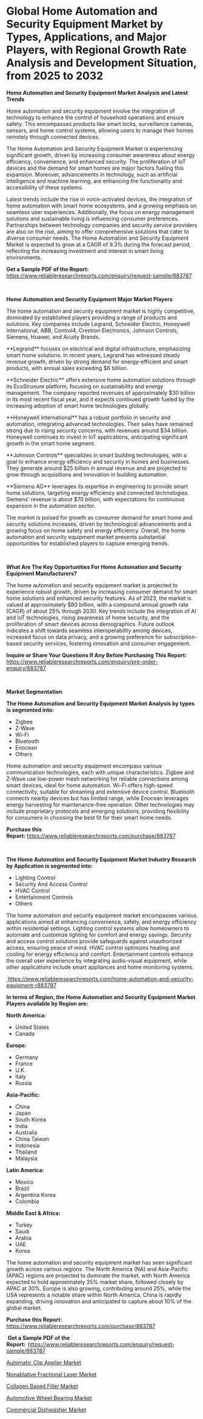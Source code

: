 <p><h1>Global Home Automation and Security Equipment Market by Types, Applications, and Major Players, with Regional Growth Rate Analysis and Development Situation, from 2025 to 2032</h1></p><p><strong>Home Automation and Security Equipment Market Analysis and Latest Trends</strong></p>
<p><p>Home automation and security equipment involve the integration of technology to enhance the control of household operations and ensure safety. This encompasses products like smart locks, surveillance cameras, sensors, and home control systems, allowing users to manage their homes remotely through connected devices. </p><p>The Home Automation and Security Equipment Market is experiencing significant growth, driven by increasing consumer awareness about energy efficiency, convenience, and enhanced security. The proliferation of IoT devices and the demand for smart homes are major factors fueling this expansion. Moreover, advancements in technology, such as artificial intelligence and machine learning, are enhancing the functionality and accessibility of these systems.</p><p>Latest trends include the rise in voice-activated devices, the integration of home automation with smart home ecosystems, and a growing emphasis on seamless user experiences. Additionally, the focus on energy management solutions and sustainable living is influencing consumer preferences. Partnerships between technology companies and security service providers are also on the rise, aiming to offer comprehensive solutions that cater to diverse consumer needs. The Home Automation and Security Equipment Market is expected to grow at a CAGR of 9.3% during the forecast period, reflecting the increasing investment and interest in smart living environments.</p></p>
<p><strong>Get a Sample PDF of the Report:&nbsp;</strong> <a href="https://www.reliableresearchreports.com/enquiry/request-sample/883787?utm_campaign=2287&utm_medium=2&utm_source=Github&utm_content=ia&utm_term=11042025&utm_id=home-automation-and-security-equipment">https://www.reliableresearchreports.com/enquiry/request-sample/883787</a></p>
<p>&nbsp;</p>
<p><strong>Home Automation and Security Equipment Major Market Players</strong></p>
<p><p>The home automation and security equipment market is highly competitive, dominated by established players providing a range of products and solutions. Key companies include Legrand, Schneider Electric, Honeywell International, ABB, Control4, Crestron Electronics, Johnson Controls, Siemens, Huawei, and Acuity Brands. </p><p>**Legrand** focuses on electrical and digital infrastructure, emphasizing smart home solutions. In recent years, Legrand has witnessed steady revenue growth, driven by strong demand for energy-efficient and smart products, with annual sales exceeding $6 billion. </p><p>**Schneider Electric** offers extensive home automation solutions through its EcoStruxure platform, focusing on sustainability and energy management. The company reported revenues of approximately $30 billion in its most recent fiscal year, and it expects continued growth fueled by the increasing adoption of smart home technologies globally.</p><p>**Honeywell International** has a robust portfolio in security and automation, integrating advanced technologies. Their sales have remained strong due to rising security concerns, with revenues around $34 billion. Honeywell continues to invest in IoT applications, anticipating significant growth in the smart home segment.</p><p>**Johnson Controls** specializes in smart building technologies, with a goal to enhance energy efficiency and security in homes and businesses. They generate around $25 billion in annual revenue and are projected to grow through acquisitions and innovation in building automation.</p><p>**Siemens AG** leverages its expertise in engineering to provide smart home solutions, targeting energy efficiency and connected technologies. Siemens' revenue is about $70 billion, with expectations for continuous expansion in the automation sector.</p><p>The market is poised for growth as consumer demand for smart home and security solutions increases, driven by technological advancements and a growing focus on home safety and energy efficiency. Overall, the home automation and security equipment market presents substantial opportunities for established players to capture emerging trends.</p></p>
<p>&nbsp;</p>
<p><strong>What Are The Key Opportunities For Home Automation and Security Equipment Manufacturers?</strong></p>
<p><p>The home automation and security equipment market is projected to experience robust growth, driven by increasing consumer demand for smart home solutions and enhanced security features. As of 2023, the market is valued at approximately $80 billion, with a compound annual growth rate (CAGR) of about 25% through 2030. Key trends include the integration of AI and IoT technologies, rising awareness of home security, and the proliferation of smart devices across demographics. Future outlook indicates a shift towards seamless interoperability among devices, increased focus on data privacy, and a growing preference for subscription-based security services, fostering innovation and consumer engagement.</p></p>
<p><strong>Inquire or Share Your Questions If Any Before Purchasing This Report:</strong> <a href="https://www.reliableresearchreports.com/enquiry/pre-order-enquiry/883787?utm_campaign=2287&utm_medium=2&utm_source=Github&utm_content=ia&utm_term=11042025&utm_id=home-automation-and-security-equipment">https://www.reliableresearchreports.com/enquiry/pre-order-enquiry/883787</a></p>
<p>&nbsp;</p>
<p><strong>Market Segmentation</strong></p>
<p><strong>The Home Automation and Security Equipment Market Analysis by types is segmented into:</strong></p>
<p><ul><li>Zigbee</li><li>Z-Wave</li><li>Wi-Fi</li><li>Bluetooth</li><li>Enocean</li><li>Others</li></ul></p>
<p><p>Home automation and security equipment encompass various communication technologies, each with unique characteristics. Zigbee and Z-Wave use low-power mesh networking for reliable connections among smart devices, ideal for home automation. Wi-Fi offers high-speed connectivity, suitable for streaming and extensive device control. Bluetooth connects nearby devices but has limited range, while Enocean leverages energy harvesting for maintenance-free operation. Other technologies may include proprietary protocols and emerging solutions, providing flexibility for consumers in choosing the best fit for their smart home needs.</p></p>
<p><strong>Purchase this Report:&nbsp;</strong><a href="https://www.reliableresearchreports.com/purchase/883787?utm_campaign=2287&utm_medium=2&utm_source=Github&utm_content=ia&utm_term=11042025&utm_id=home-automation-and-security-equipment">https://www.reliableresearchreports.com/purchase/883787</a></p>
<p>&nbsp;</p>
<p><strong>The Home Automation and Security Equipment Market Industry Research by Application is segmented into:</strong></p>
<p><ul><li>Lighting Control</li><li>Security And Access Control</li><li>HVAC Control</li><li>Entertainment Controls</li><li>Others</li></ul></p>
<p><p>The home automation and security equipment market encompasses various applications aimed at enhancing convenience, safety, and energy efficiency within residential settings. Lighting control systems allow homeowners to automate and customize lighting for comfort and energy savings. Security and access control solutions provide safeguards against unauthorized access, ensuring peace of mind. HVAC control optimizes heating and cooling for energy efficiency and comfort. Entertainment controls enhance the overall user experience by integrating audio-visual equipment, while other applications include smart appliances and home monitoring systems.</p></p>
<p><a href="https://www.reliableresearchreports.com/home-automation-and-security-equipment-r883787?utm_campaign=2287&utm_medium=2&utm_source=Github&utm_content=ia&utm_term=11042025&utm_id=home-automation-and-security-equipment">&nbsp;https://www.reliableresearchreports.com/home-automation-and-security-equipment-r883787</a></p>
<p><strong>In terms of Region, the Home Automation and Security Equipment Market Players available by Region are:</strong></p>
<p>
    <p> <strong> North America: </strong>
        <ul>
            <li>United States</li>
            <li>Canada</li>
        </ul>
        </p> 
    <p> <strong> Europe: </strong>
        <ul>
            <li>Germany</li>
            <li>France</li>
            <li>U.K.</li>
            <li>Italy</li>
            <li>Russia</li>
        </ul>
        </p> 
    <p> <strong> Asia-Pacific: </strong>
        <ul>
            <li>China</li>
            <li>Japan</li>
            <li>South Korea</li>
            <li>India</li>
            <li>Australia</li>
            <li>China Taiwan</li>
            <li>Indonesia</li>
            <li>Thailand</li>
            <li>Malaysia</li>
        </ul>
        </p> 
    <p> <strong> Latin America: </strong>
        <ul>
            <li>Mexico</li>
            <li>Brazil</li>
            <li>Argentina Korea</li>
            <li>Colombia</li>
        </ul>
        </p> 
    <p> <strong> Middle East & Africa: </strong>
        <ul>
            <li>Turkey</li>
            <li>Saudi</li>
            <li>Arabia</li>
            <li>UAE</li>
            <li>Korea</li>
        </ul>
    </p>
    </p>
<p><p>The home automation and security equipment market has seen significant growth across various regions. The North America (NA) and Asia-Pacific (APAC) regions are projected to dominate the market, with North America expected to hold approximately 35% market share, followed closely by APAC at 30%. Europe is also growing, contributing around 25%, while the USA represents a notable share within North America. China is rapidly expanding, driving innovation and anticipated to capture about 10% of the global market.</p></p>
<p><strong>Purchase this Report: </strong><a href="https://www.reliableresearchreports.com/purchase/883787?utm_campaign=2287&utm_medium=2&utm_source=Github&utm_content=ia&utm_term=11042025&utm_id=home-automation-and-security-equipment">https://www.reliableresearchreports.com/purchase/883787</a></p>
<p>&nbsp;<strong>Get a Sample PDF of the Report:&nbsp;&nbsp;</strong><a href="https://www.reliableresearchreports.com/enquiry/request-sample/883787?utm_campaign=2287&utm_medium=2&utm_source=Github&utm_content=ia&utm_term=11042025&utm_id=home-automation-and-security-equipment">https://www.reliableresearchreports.com/enquiry/request-sample/883787</a></p>
<p><strong></strong></p>
<p><p><a href="https://www.linkedin.com/pulse/in-depth-automatic-clip-applier-market-study-2025-2032-expected-rzs0c?utm_campaign=2287&utm_medium=2&utm_source=Github&utm_content=ia&utm_term=11042025&utm_id=home-automation-and-security-equipment">Automatic Clip Applier Market</a></p><p><a href="https://www.linkedin.com/pulse/nonablative-fractional-laser-market-trend-shows-promising-14jxc?utm_campaign=2287&utm_medium=2&utm_source=Github&utm_content=ia&utm_term=11042025&utm_id=home-automation-and-security-equipment">Nonablative Fractional Laser Market</a></p><p><a href="https://www.linkedin.com/pulse/global-collagen-based-filler-market-study-2025-2032-7-cagr-jz3qc?utm_campaign=2287&utm_medium=2&utm_source=Github&utm_content=ia&utm_term=11042025&utm_id=home-automation-and-security-equipment">Collagen Based Filler Market</a></p><p><a href="https://github.com/edriceakeime/Market-Research-Report-List-1/blob/main/automotive-wheel-bearing-market.md?utm_campaign=2287&utm_medium=2&utm_source=Github&utm_content=ia&utm_term=11042025&utm_id=home-automation-and-security-equipment">Automotive Wheel Bearing Market</a></p><p><a href="https://github.com/kitkaeberz5z/Market-Research-Report-List-1/blob/main/commercial-dishwasher-market.md?utm_campaign=2287&utm_medium=2&utm_source=Github&utm_content=ia&utm_term=11042025&utm_id=home-automation-and-security-equipment">Commercial Dishwasher Market</a></p></p>
